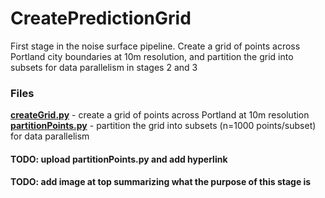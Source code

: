 # CreatePredictionGrid
First stage in the noise surface pipeline.  Create a grid of points across Portland city boundaries at 10m resolution, and partition the grid into subsets for data parallelism in stages 2 and 3

### Files ###
**[createGrid.py](https://github.com/larkinandy/PDXNoiseSurface/blob/main/CreatePredictionGrid/createGrid.py)** - create a grid of points across Portland at 10m resolution <br>
**[partitionPoints.py](https://github.com/larkinandy/PDXNoiseSurface/blob/main/CreatePredictionGrid/partitionPoints.py)** - partition the grid into subsets (n=1000 points/subset) for data parallelism

#### TODO: upload partitionPoints.py and add hyperlink
#### TODO: add image at top summarizing what the purpose of this stage is
